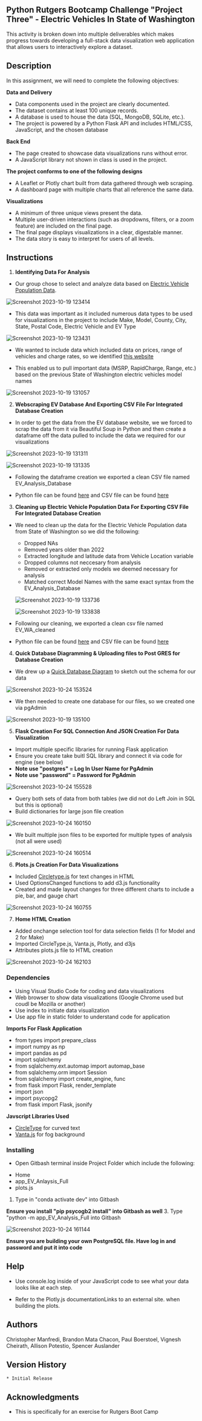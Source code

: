## Python Rutgers Bootcamp Challenge "Project Three"  - Electric Vehicles In State of Washington

This activity is broken down into multiple deliverables which makes progress towards developing a full-stack data visualization web application that allows users to interactively explore a dataset.

## Description

In this assignment, we will need to complete the following objectives: 

**Data and Delivery**

* Data components used in the project are clearly documented. 
* The dataset contains at least 100 unique records. 
* A database is used to house the data (SQL, MongoDB, SQLite, etc.). 
* The project is powered by a Python Flask API and includes HTML/CSS, JavaScript, and the chosen database
  
**Back End**

* The page created to showcase data visualizations runs without error. 
* A JavaScript library not shown in class is used in the project. 

**The project conforms to one of the following designs**

* A Leaflet or Plotly chart built from data gathered through web scraping.
* A dashboard page with multiple charts that all reference the same data.
  
**Visualizations** 

* A minimum of three unique views present the data. 
* Multiple user-driven interactions (such as dropdowns, filters, or a zoom feature) are included on the final page. 
* The final page displays visualizations in a clear, digestable manner. 
* The data story is easy to interpret for users of all levels.
  
## Instructions

1. **Identifying Data For Analysis**

* Our group chose to select and analyze data based on  [Electric Vehicle Population Data](https://data.wa.gov/Transportation/Electric-Vehicle-Population-Data/f6w7-q2d2).

![Screenshot 2023-10-19 123414](https://github.com/Connextstrategy/Electric-Vehicles-In-Washington-State/assets/18508699/85ac7034-ca05-4c0e-b3b7-2077f3790f5a)

* This data was important as it included numerous data types to be used for visualizations in the project to include Make, Model, County, City, State, Postal Code, Electric Vehicle and EV Type

![Screenshot 2023-10-19 123431](https://github.com/Connextstrategy/Electric-Vehicles-In-Washington-State/assets/18508699/065bfd2e-dbe4-4ede-9714-98fa7e8ebbd5)

* We wanted to include data which included data on prices, range of vehicles and charge rates, so we identified [this website](https://ev-database.org)

* This enabled us to pull important data (MSRP, RapidCharge, Range, etc.) based on the previous State of Washington electric vehicles model names

![Screenshot 2023-10-19 131057](https://github.com/Connextstrategy/Electric-Vehicles-In-Washington-State/assets/18508699/6b216ab6-7fb5-427f-a708-a64aff0ad184)

2. **Webscraping EV Database And Exporting CSV File For Integrated Database Creation**

* In order to get the data from the EV database website, we we forced to scrap the data from it via Beautiful Soup in Python and then create a dataframe off the data pulled to include the data we required for our visualizations

![Screenshot 2023-10-19 131311](https://github.com/Connextstrategy/Electric-Vehicles-In-Washington-State/assets/18508699/5fb9a08c-af9e-4228-9beb-a6b92c03e307)

![Screenshot 2023-10-19 131335](https://github.com/Connextstrategy/Electric-Vehicles-In-Washington-State/assets/18508699/052b1b48-3723-4f9b-9fb8-6b6e37d1c597)

* Following the dataframe creation we exported a clean CSV file named EV_Analysis_Database
  
* Python file can be found [here](https://github.com/Connextstrategy/Electric-Vehicles-In-Washington-State/tree/main/python_files) and CSV file can be found [here](https://github.com/Connextstrategy/Electric-Vehicles-In-Washington-State/tree/main/cleaned_csv_files)
  
3. **Cleaning up Electric Vehicle Population Data For Exporting CSV File For Integrated Database Creation**

* We need to clean up the data for the Electric Vehicle Population data from State of Washington so we did the following:
  - Dropped NAs
  - Removed years older than 2022
  - Extracted longitude and latitude data from Vehicle Location variable
  - Dropped columns not neccesary from analysis
  - Removed or extracted only models we deemed necessary for analysis
  - Matched correct Model Names with the same exact syntax from the EV_Analysis_Database
 
  ![Screenshot 2023-10-19 133736](https://github.com/Connextstrategy/Electric-Vehicles-In-Washington-State/assets/18508699/6eae65c5-3353-497c-a92f-e934a5652fab)

  ![Screenshot 2023-10-19 133838](https://github.com/Connextstrategy/Electric-Vehicles-In-Washington-State/assets/18508699/43769b4a-f19d-4f4b-9cdc-c22a9a1082e7)

* Following our cleaning, we exported a clean csv file named EV_WA_cleaned
  
* Python file can be found [here](https://github.com/Connextstrategy/Electric-Vehicles-In-Washington-State/tree/main/python_files) and CSV file can be found [here](https://github.com/Connextstrategy/Electric-Vehicles-In-Washington-State/tree/main/cleaned_csv_files)

4. **Quick Database Diagramming & Uploading files to Post GRES for Database Creation**

 * We drew up a [Quick Database Diagram](https://app.quickdatabasediagrams.com/#/) to sketch out the schema for our data

![Screenshot 2023-10-24 153524](https://github.com/Connextstrategy/Electric-Vehicles-In-Washington-State/assets/18508699/696d1456-2cb1-4110-a8e7-984c8e28e06f)

 * We then needed to create one database for our files, so we created one via pgAdmin

![Screenshot 2023-10-19 135100](https://github.com/Connextstrategy/Electric-Vehicles-In-Washington-State/assets/18508699/eabe8e75-e891-4282-a512-96934521664d)

5. **Flask Creation For SQL Connection And JSON Creation For Data Visualization**

* Import multiple specific libraries for running Flask application
* Ensure you create take buitl SQL library and connect it via code for engine (see below)
* **Note use "postgres" = Log In User Name for PgAdmin**
* **Note use "password" = Password for PgAdmin**

![Screenshot 2023-10-24 155528](https://github.com/Connextstrategy/Electric-Vehicles-In-Washington-State/assets/18508699/2f0bdc32-9f2c-4596-bb88-acac2129219a)

* Query both sets of data from both tables (we did not do Left Join in SQL but this is optional)
* Build dictionaries for large json file creation

![Screenshot 2023-10-24 160150](https://github.com/Connextstrategy/Electric-Vehicles-In-Washington-State/assets/18508699/74897227-107f-4a22-af2c-0bf7453e1d11)

* We built multiple json files to be exported for multiple types of analysis (not all were used)

![Screenshot 2023-10-24 160514](https://github.com/Connextstrategy/Electric-Vehicles-In-Washington-State/assets/18508699/44581945-6ef3-4002-857b-c64822dcdf60)

  6. **Plots.js Creation For Data Visualizations**

* Included [Circletype.js](https://circletype.labwire.ca/) for text changes in HTML
* Used OptionsChanged functions to add d3.js functionality
* Created and made layout changes for three different charts to include a pie, bar, and gauge chart

![Screenshot 2023-10-24 160755](https://github.com/Connextstrategy/Electric-Vehicles-In-Washington-State/assets/18508699/9202fe96-a15a-4e21-ad6f-8f5e587522c4)

  7. **Home HTML Creation**

* Added onchange selection tool for data selection fields (1 for Model and 2 for Make)
* Imported CircleType.js, Vanta.js, Plotly, and d3js
* Attributes plots.js file to HTML creation

![Screenshot 2023-10-24 162103](https://github.com/Connextstrategy/Electric-Vehicles-In-Washington-State/assets/18508699/76426081-af79-4726-9f88-93850e00d342)

  
### Dependencies

* Using Visual Studio Code for coding and data visualizations
* Web browser to show data visualizations (Google Chrome used but coudl be Mozilla or another)
* Use index to initiate data visualization
* Use app file in static folder to understand code for application
  
**Imports For Flask Application**
* from types import prepare_class
* import numpy as np
* import pandas as pd
* import sqlalchemy
* from sqlalchemy.ext.automap import automap_base
* from sqlalchemy.orm import Session
* from sqlalchemy import create_engine, func
* from flask import Flask, render_template
* import json
* import psycopg2
* from flask import Flask, jsonify

**Javscript Libraries Used**
* [CircleType](https://circletype.labwire.ca/) for curved text
* [Vanta.js](https://www.vantajs.com/?effect=fog) for fog background

### Installing

* Open Gitbash terminal inside Project Folder which include the following:
  
- Home
- app_EV_Anlaysis_Full
- plots.js

1. Type in "conda activate dev" into Gitbash
   
**Ensure you install "pip psycogb2 install" into Gitbash as well**
3. Type "python -m app_EV_Analysis_Full into Gitbash

![Screenshot 2023-10-24 161144](https://github.com/Connextstrategy/Electric-Vehicles-In-Washington-State/assets/18508699/9631e861-5906-47d3-ac8d-faa1fb018d62)

**Ensure you are building your own PostgreSQL file. Have log in and password and put it into code**

## Help

* Use console.log inside of your JavaScript code to see what your data looks like at each step.

* Refer to the Plotly.js documentationLinks to an external site. when building the plots.

## Authors

Christopher Manfredi, Brandon Mata Chacon, Paul Boerstoel, Vignesh Cheirath, Allison Potestio, Spencer Auslander

## Version History

    * Initial Release

## Acknowledgments

* This is specifically for an exercise for Rutgers Boot Camp 
